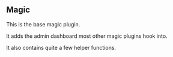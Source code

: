 ## Magic

This is the base magic plugin.

It adds the admin dashboard most other magic plugins hook into.

It also contains quite a few helper functions.
